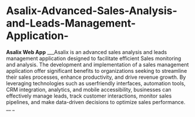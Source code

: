 # Asalix-Advanced-Sales-Analysis-and-Leads-Management-Application-
**Asalix Web App**
___Asalix is an advanced sales analysis and leads management application designed to facilitate efficient Sales monitoring and analysis. The development and implementation of a sales management application offer significant benefits to organizations seeking to streamline their sales processes, enhance productivity, and drive revenue growth. By leveraging technologies such as userfriendly interfaces, automation tools, CRM integration, analytics, and mobile accessibility, businesses can effectively manage leads, track customer interactions, monitor sales pipelines, and make data-driven decisions to optimize sales performance.
__
_
